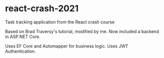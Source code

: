 # react-crash-2021
Task tracking application from the React crash course

Based on Brad Traversy's tutorial, modified by me.
Now included a backend in ASP.NET Core.

Uses EF Core and Automapper for business logic.
Uses JWT Authentication.
